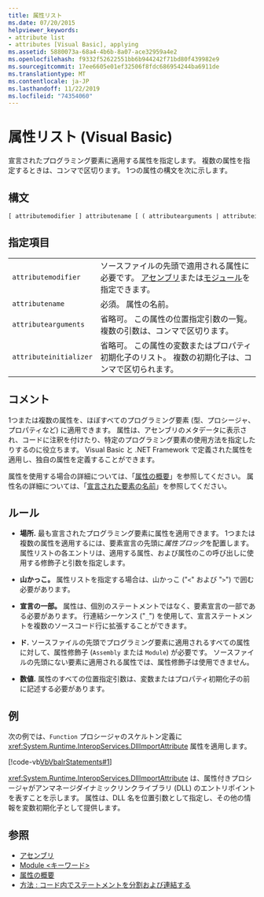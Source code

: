 ```yaml
---
title: 属性リスト
ms.date: 07/20/2015
helpviewer_keywords:
- attribute list
- attributes [Visual Basic], applying
ms.assetid: 5880073a-68a4-4b6b-8a07-ace32959a4e2
ms.openlocfilehash: f9332f52622551bb6b944242f71bd80f439982e9
ms.sourcegitcommit: 17ee6605e01ef32506f8fdc686954244ba6911de
ms.translationtype: MT
ms.contentlocale: ja-JP
ms.lasthandoff: 11/22/2019
ms.locfileid: "74354060"
---
```

# <a name="attribute-list-visual-basic"></a>属性リスト (Visual Basic)
宣言されたプログラミング要素に適用する属性を指定します。 複数の属性を指定するときは、コンマで区切ります。 1つの属性の構文を次に示します。  
  
## <a name="syntax"></a>構文  
  
```vb  
[ attributemodifier ] attributename [ ( attributearguments | attributeinitializer ) ]  
```  
  
## <a name="parts"></a>指定項目  
|||
|---|---|
|`attributemodifier`|ソースファイルの先頭で適用される属性に必要です。 [アセンブリ](../../../visual-basic/language-reference/modifiers/assembly.md)または[モジュール](../../../visual-basic/language-reference/modifiers/module-keyword.md)を指定できます。|
|`attributename`| 必須。 属性の名前。|
|`attributearguments`|省略可。 この属性の位置指定引数の一覧。 複数の引数は、コンマで区切ります。|
|`attributeinitializer`|省略可。 この属性の変数またはプロパティ初期化子のリスト。 複数の初期化子は、コンマで区切られます。|
  
## <a name="remarks"></a>コメント  
 1つまたは複数の属性を、ほぼすべてのプログラミング要素 (型、プロシージャ、プロパティなど) に適用できます。 属性は、アセンブリのメタデータに表示され、コードに注釈を付けたり、特定のプログラミング要素の使用方法を指定したりするのに役立ちます。 Visual Basic と .NET Framework で定義された属性を適用し、独自の属性を定義することができます。  

 属性を使用する場合の詳細については、「[属性の概要](../../../visual-basic/programming-guide/concepts/attributes/index.md)」を参照してください。 属性名の詳細については、「[宣言された要素の名前](../../../visual-basic/programming-guide/language-features/declared-elements/declared-element-names.md)」を参照してください。  
  
## <a name="rules"></a>ルール  
  
- **場所.** 最も宣言されたプログラミング要素に属性を適用できます。 1つまたは複数の属性を適用するには、要素宣言の先頭に*属性ブロック*を配置します。 属性リストの各エントリは、適用する属性、および属性のこの呼び出しに使用する修飾子と引数を指定します。  
  
- **山かっこ。** 属性リストを指定する場合は、山かっこ ("`<`" および "`>`") で囲む必要があります。  
  
- **宣言の一部。** 属性は、個別のステートメントではなく、要素宣言の一部である必要があります。 行連結シーケンス ("`_`") を使用して、宣言ステートメントを複数のソースコード行に拡張することができます。  
  
- **ド.** ソースファイルの先頭でプログラミング要素に適用されるすべての属性に対して、属性修飾子 (`Assembly` または `Module`) が必要です。 ソースファイルの先頭にない要素に適用される属性では、属性修飾子は使用できません。  
  
- **数値.** 属性のすべての位置指定引数は、変数またはプロパティ初期化子の前に記述する必要があります。  
  
## <a name="example"></a>例  
 次の例では、`Function` プロシージャのスケルトン定義に <xref:System.Runtime.InteropServices.DllImportAttribute> 属性を適用します。  
  
 [!code-vb[VbVbalrStatements#1](~/samples/snippets/visualbasic/VS_Snippets_VBCSharp/VbVbalrStatements/VB/Class1.vb#1)]  
  
 <xref:System.Runtime.InteropServices.DllImportAttribute> は、属性付きプロシージャがアンマネージダイナミックリンクライブラリ (DLL) のエントリポイントを表すことを示します。 属性は、DLL 名を位置引数として指定し、その他の情報を変数初期化子として提供します。  
  
## <a name="see-also"></a>参照

- [アセンブリ](../../../visual-basic/language-reference/modifiers/assembly.md)
- [Module \<キーワード>](../../../visual-basic/language-reference/modifiers/module-keyword.md)
- [属性の概要](../../../visual-basic/programming-guide/concepts/attributes/index.md)
- [方法 : コード内でステートメントを分割および連結する](../../../visual-basic/programming-guide/program-structure/how-to-break-and-combine-statements-in-code.md)
